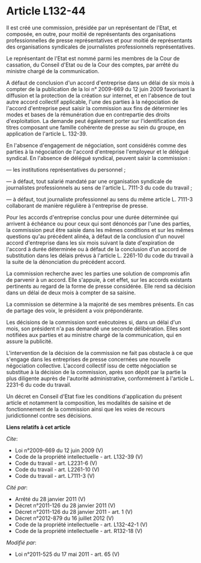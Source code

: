 # Article L132-44

Il est créé une commission, présidée par un représentant de l'Etat, et composée, en outre, pour moitié de représentants des
organisations professionnelles de presse représentatives et pour moitié de représentants des organisations syndicales de
journalistes professionnels représentatives. 

Le représentant de l'Etat est nommé parmi les membres de la Cour de cassation, du Conseil d'Etat ou de la Cour des comptes,
par arrêté du ministre chargé de la communication. 

A défaut de conclusion d'un accord d'entreprise dans un délai de six mois à compter de la publication de la loi n° 2009-669
du 12 juin 2009 favorisant la diffusion et la protection de la création sur internet, et en l'absence de tout autre accord
collectif applicable, l'une des parties à la négociation de l'accord d'entreprise peut saisir la commission aux fins de
déterminer les modes et bases de la rémunération due en contrepartie des droits d'exploitation. La demande peut également
porter sur l'identification des titres composant une famille cohérente de presse au sein du groupe, en application de
l'article L. 132-39. 

En l'absence d'engagement de négociation, sont considérés comme des parties à la négociation de l'accord d'entreprise
l'employeur et le délégué syndical. En l'absence de délégué syndical, peuvent saisir la commission : 

― les institutions représentatives du personnel ; 

― à défaut, tout salarié mandaté par une organisation syndicale de journalistes professionnels au sens de l'article L. 7111-3
du code du travail ; 

― à défaut, tout journaliste professionnel au sens du même article L. 7111-3 collaborant de manière régulière à l'entreprise
de presse. 

Pour les accords d'entreprise conclus pour une durée déterminée qui arrivent à échéance ou pour ceux qui sont dénoncés par
l'une des parties, la commission peut être saisie dans les mêmes conditions et sur les mêmes questions qu'au précédent
alinéa, à défaut de la conclusion d'un nouvel accord d'entreprise dans les six mois suivant la date d'expiration de l'accord
à durée déterminée ou à défaut de la conclusion d'un accord de substitution dans les délais prévus à l'article L. 2261-10 du
code du travail à la suite de la dénonciation du précédent accord. 

La commission recherche avec les parties une solution de compromis afin de parvenir à un accord. Elle s'appuie, à cet effet,
sur les accords existants pertinents au regard de la forme de presse considérée. Elle rend sa décision dans un délai de deux
mois à compter de sa saisine. 

La commission se détermine à la majorité de ses membres présents. En cas de partage des voix, le président a voix
prépondérante. 

Les décisions de la commission sont exécutoires si, dans un délai d'un mois, son président n'a pas demandé une seconde
délibération. Elles sont notifiées aux parties et au ministre chargé de la communication, qui en assure la publicité. 

L'intervention de la décision de la commission ne fait pas obstacle à ce que s'engage dans les entreprises de presse
concernées une nouvelle négociation collective. L'accord collectif issu de cette négociation se substitue à la décision de la
commission, après son dépôt par la partie la plus diligente auprès de l'autorité administrative, conformément à l'article L.
2231-6 du code du travail. 

Un décret en Conseil d'Etat fixe les conditions d'application du présent article et notamment la composition, les modalités
de saisine et de fonctionnement de la commission ainsi que les voies de recours juridictionnel contre ses décisions.

**Liens relatifs à cet article**

_Cite_:

  - Loi n°2009-669 du 12 juin 2009 (V)
  - Code de la propriété intellectuelle - art. L132-39 (V)
  - Code du travail - art. L2231-6 (V)
  - Code du travail - art. L2261-10 (V)
  - Code du travail - art. L7111-3 (V)

_Cité par_:

  - Arrêté du 28 janvier 2011 (V)
  - Décret n°2011-126 du 28 janvier 2011 (V)
  - Décret n°2011-126 du 28 janvier 2011 - art. 1 (V)
  - Décret n°2012-879 du 16 juillet 2012 (V)
  - Code de la propriété intellectuelle - art. L132-42-1 (V)
  - Code de la propriété intellectuelle - art. R132-18 (V)

_Modifié par_:

  - Loi n°2011-525 du 17 mai 2011 - art. 65 (V)
